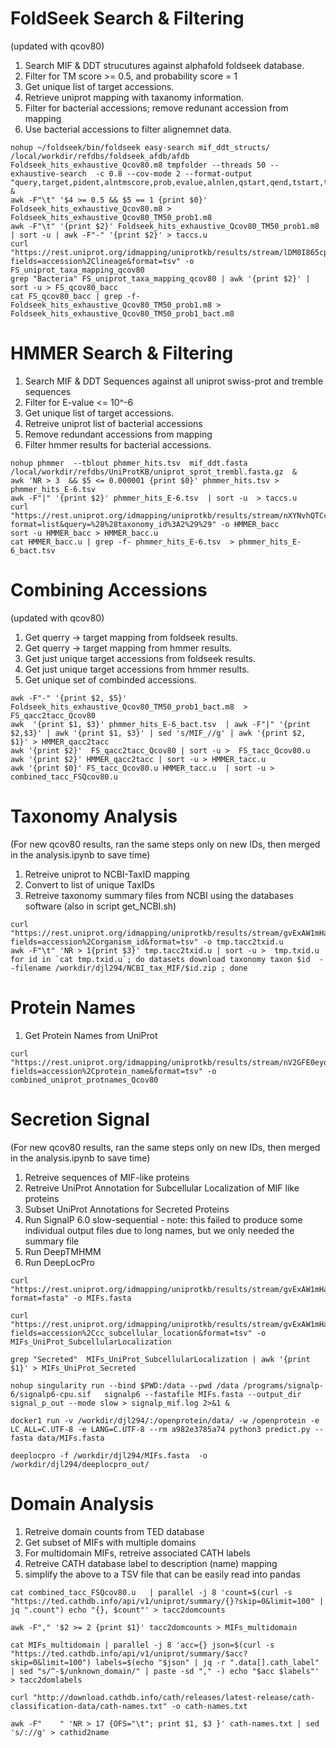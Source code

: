 # FoldSeek Search & Filtering

(updated with qcov80)

1. Search MIF & DDT strucutures against alphafold foldseek database.
2. Filter for TM score >= 0.5, and probability score = 1
3. Get unique list of target accessions.
4. Retrieve uniprot mapping with taxanomy information.
5. Filter for bacterial accessions; remove redunant accession from mapping
6. Use bacterial accessions to filter alignemnet data.

```
nohup ~/foldseek/bin/foldseek easy-search mif_ddt_structs/ /local/workdir/refdbs/foldseek_afdb/afdb Foldseek_hits_exhaustive_Qcov80.m8 tmpfolder --threads 50 --exhaustive-search  -c 0.8 --cov-mode 2 --format-output "query,target,pident,alntmscore,prob,evalue,alnlen,qstart,qend,tstart,tend,qseq,tseq" &
awk -F"\t" '$4 >= 0.5 && $5 == 1 {print $0}' Foldseek_hits_exhaustive_Qcov80.m8 > Foldseek_hits_exhaustive_Qcov80_TM50_prob1.m8
awk -F"\t" '{print $2}' Foldseek_hits_exhaustive_Qcov80_TM50_prob1.m8  | sort -u | awk -F"-" '{print $2}' > taccs.u
curl "https://rest.uniprot.org/idmapping/uniprotkb/results/stream/lDM0I865cp?fields=accession%2Clineage&format=tsv" -o FS_uniprot_taxa_mapping_qcov80
grep "Bacteria" FS_uniprot_taxa_mapping_qcov80 | awk '{print $2}' | sort -u > FS_qcov80_bacc
cat FS_qcov80_bacc | grep -f- Foldseek_hits_exhaustive_Qcov80_TM50_prob1.m8 > Foldseek_hits_exhaustive_Qcov80_TM50_prob1_bact.m8
```


# HMMER Search & Filtering

1. Search MIF & DDT Sequences against all uniprot swiss-prot and tremble sequences
2. Filter for E-value <= 10^-6
3. Get unique list of target accessions.
4. Retreive uniprot list of bacterial accessions
5. Remove redundant accessions from mapping
6. Filter hmmer results for bacterial accessions.

```
nohup phmmer  --tblout phmmer_hits.tsv  mif_ddt.fasta /local/workdir/refdbs/UniProtKB/uniprot_sprot_trembl.fasta.gz  &
awk 'NR > 3  && $5 <= 0.000001 {print $0}' phmmer_hits.tsv > phmmer_hits_E-6.tsv
awk -F"|" '{print $2}' phmmer_hits_E-6.tsv  | sort -u  > taccs.u
curl "https://rest.uniprot.org/idmapping/uniprotkb/results/stream/nXYNvhQTCc?format=list&query=%28%28taxonomy_id%3A2%29%29" -o HMMER_bacc
sort -u HMMER_bacc > HMMER_bacc.u
cat HMMER_bacc.u | grep -f- phmmer_hits_E-6.tsv  > phmmer_hits_E-6_bact.tsv
```

# Combining Accessions
(updated with qcov80)
1. Get querry -> target mapping from foldseek results.
2. Get querry -> target mapping from hmmer results.
3. Get just unique target accessions from foldseek results.
4. Get just unique target accessions from hmmer results.
5. Get unique set of combinded accessions.

```
awk -F"-" '{print $2, $5}' Foldseek_hits_exhaustive_Qcov80_TM50_prob1_bact.m8  > FS_qacc2tacc_Qcov80
awk  '{print $1, $3}' phmmer_hits_E-6_bact.tsv  | awk -F"|" '{print $2,$3}' | awk '{print $1, $3}' | sed 's/MIF_//g' | awk '{print $2, $1}' > HMMER_qacc2tacc
awk '{print $2}'  FS_qacc2tacc_Qcov80 | sort -u >  FS_tacc_Qcov80.u
awk '{print $2}' HMMER_qacc2tacc | sort -u > HMMER_tacc.u
awk '{print $0}' FS_tacc_Qcov80.u HMMER_tacc.u  | sort -u > combined_tacc_FSQcov80.u
```
# Taxonomy Analysis

(For new qcov80 results, ran the same steps only on new IDs, then merged in the analysis.ipynb to save time)

1. Retreive uniprot to NCBI-TaxID mapping
2. Convert to list of unique TaxIDs
3. Retreive taxonomy summary files from NCBI using the databases software (also in script get_NCBI.sh)

```
curl "https://rest.uniprot.org/idmapping/uniprotkb/results/stream/gvExAW1mHa?fields=accession%2Corganism_id&format=tsv" -o tmp.tacc2txid.u
awk -F"\t" 'NR > 1{print $3}' tmp.tacc2txid.u | sort -u >  tmp.txid.u
for id in `cat tmp.txid.u`; do datasets download taxonomy taxon $id  --filename /workdir/djl294/NCBI_tax_MIF/$id.zip ; done
```
# Protein Names
1. Get Protein Names from UniProt
   
```
curl "https://rest.uniprot.org/idmapping/uniprotkb/results/stream/nV2GFE0eyo?fields=accession%2Cprotein_name&format=tsv" -o combined_uniprot_protnames_Qcov80
```

# Secretion Signal

(For new qcov80 results, ran the same steps only on new IDs, then merged in the analysis.ipynb to save time)

1. Retreive sequences of MIF-like proteins
2. Retreive UniProt Annotation for Subcellular Localization of MIF like proteins
3. Subset UniProt Annotations for Secreted Proteins
4. Run SignalP 6.0 slow-sequential - note: this failed to produce some individual output files due to long names, but we only needed the summary file
5. Run DeepTMHMM
6. Run DeepLocPro

```
curl "https://rest.uniprot.org/idmapping/uniprotkb/results/stream/gvExAW1mHa?format=fasta" -o MIFs.fasta

curl "https://rest.uniprot.org/idmapping/uniprotkb/results/stream/gvExAW1mHa?fields=accession%2Ccc_subcellular_location&format=tsv" -o MIFs_UniProt_SubcellularLocalization

grep "Secreted"  MIFs_UniProt_SubcellularLocalization | awk '{print $1}' > MIFs_UniProt_Secreted

nohup singularity run --bind $PWD:/data --pwd /data /programs/signalp-6/signalp6-cpu.sif   signalp6 --fastafile MIFs.fasta --output_dir signal_p_out --mode slow > signalp_mif.log 2>&1 &

docker1 run -v /workdir/djl294/:/openprotein/data/ -w /openprotein -e LC_ALL=C.UTF-8 -e LANG=C.UTF-8 --rm a982e3785a74 python3 predict.py --fasta data/MIFs.fasta

deeplocpro -f /workdir/djl294/MIFs.fasta  -o /workdir/djl294/deeplocpro_out/
```

# Domain Analysis 


1. Retreive domain counts from TED database
2. Get subset of MIFs with multiple domains
3. For multidomain MIFs, retreive associated CATH labels
4. Retreive CATH database label to description (name) mapping
5. simplify the above to a TSV file that can be easily read into pandas

```
cat combined_tacc_FSQcov80.u   | parallel -j 8 'count=$(curl -s "https://ted.cathdb.info/api/v1/uniprot/summary/{}?skip=0&limit=100" | jq ".count") echo "{}, $count"' > tacc2domcounts

awk -F"," '$2 >= 2 {print $1}' tacc2domcounts > MIFs_multidomain

cat MIFs_multidomain | parallel -j 8 'acc={} json=$(curl -s "https://ted.cathdb.info/api/v1/uniprot/summary/$acc?skip=0&limit=100") labels=$(echo "$json" | jq -r ".data[].cath_label" | sed "s/^-$/unknown_domain/" | paste -sd "," -) echo "$acc $labels"' > tacc2domlabels

curl "http://download.cathdb.info/cath/releases/latest-release/cath-classification-data/cath-names.txt" -o cath-names.txt

awk -F"    " 'NR > 17 {OFS="\t"; print $1, $3 }' cath-names.txt | sed 's/://g' > cathid2name
```
   
